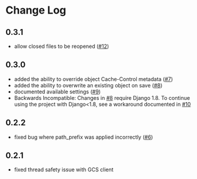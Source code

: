 # Change Log

## 0.3.1
* allow closed files to be reopened ([#12](https://github.com/eldarion/django-gapc-storage/pull/12))

## 0.3.0
* added the ability to override object Cache-Control metadata ([#7](https://github.com/eldarion/django-gapc-storage/pull/7))
* added the ability to overwrite an existing object on save ([#8](https://github.com/eldarion/django-gapc-storage/pull/8))
* documented available settings ([#9](https://github.com/eldarion/django-gapc-storage/pull/9))
* Backwards Incompatible: Changes in [#8](https://github.com/eldarion/django-gapc-storage/pull/8) require Django 1.8.  To continue using the project with Django<1.8, see a workaround documented in [#10](https://github.com/eldarion/django-gapc-storage/issues/10)

## 0.2.2
* fixed bug where path_prefix was applied incorrectly ([#6](https://github.com/eldarion/django-gapc-storage/pull/6))

## 0.2.1

* fixed thread safety issue with GCS client

